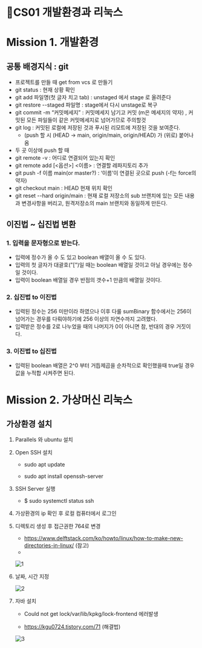 🎯CS01 개발환경과 리눅스
=

# Mission 1. 개발환경

## 공통 배경지식 : git

- 프로젝트를 만들 때 get from vcs 로 만들기
- git status : 현재 상황 확인
- git add 파일명(첫 글자 치고 tab) : unstaged 에서 stage 로 올려준다
- git restore --staged 파일명 : stage에서 다시 unstage로 복구
- git commit -m “커밋메세지” : 커밋메세지 남기고 커밋 (m은 메세지의 약자) , 커밋된 모든 파일들이 같은 커밋메세지로 넘어가므로 주의할것
- git log : 커밋된 로컬에 저장된 것과 푸시된 리모트에 저장된 것을 보여준다.
   - (push 할 시 (HEAD -> main, origin/main, origin/HEAD) 가 (위로) 붙어나옴
- 두 곳 이상에 push 할 때
- git remote -v : 어디로 연결되어 있는지 확인
- git remote add [<옵션>] <이름> <url> : 연결할 레파지토리 추가
- git push -f 이름 main(or master?)  : ‘이름’이 연결된 곳으로 push (-f는 force의 약자)
- git checkout main : HEAD 현재 위치 확인
- git reset --hard origin/main : 현재 로컬 저장소의 sub 브랜치에 있는 모든 내용과 변경사항을 버리고, 원격저장소의 main 브랜치와 동일하게 만든다.

## 이진법 ~ 십진법 변환

### 1. 입력을 문자형으로 받는다.

- 입력에 정수가 올 수 도 있고 boolean 배열이 올 수 도 있다.
- 입력의 첫 글자가 대괄호("[")일 때는 boolean 배열일 것이고 아닐 경우에는 정수일 것이다.
- 입력이 boolean 배열일 경우 반점의 갯수+1 만큼의 배열일 것이다.

### 2. 십진법 to 이진법

- 입력된 정수는 256 미만이라 하였으나 이후 다룰 sumBinary 함수에서는 256이 넘어가는 경우를 다뤄야하기에 256 이상의 자연수까지 고려했다.
- 입력받은 정수를 2로 나누었을 때의 나머지가 0이 아니면 참, 반대의 경우 거짓이다.

### 3. 이진법 to 십진법

- 입력된 boolean 배열은 2^0 부터 거듭제곱을 순차적으로 확인했을때 true일 경우 값을 누적합 시켜주면 된다.

# Mission 2. 가상머신 리눅스

## 가상환경 설치

1. Parallels 와 ubuntu 설치

2. Open SSH 설치

   - sudo apt update

   - sudo apt install openssh-server

3. SSH Server 실행

   - $ sudo systemctl status ssh

4. 가상환경의 ip 확인 후 로컬 컴퓨터에서 로그인

5. 디렉토리 생성 후 접근권한 764로 변경

   - https://www.delftstack.com/ko/howto/linux/how-to-make-new-directories-in-linux/ (참고)
   -
   ![1](https://user-images.githubusercontent.com/118447769/210422821-07c82b0e-f39a-4f46-8658-13a4317468b8.png)

6. 날짜, 시간 지정

   ![2](https://user-images.githubusercontent.com/118447769/210422936-954b37f4-d8fc-4e4e-b72e-7fd1adcdd013.png)

7. 자바 설치
   - Could not get lock/var/lib/kpkg/lock-frontend 에러발생

   - https://kgu0724.tistory.com/71 (해결법)

   ![3](https://user-images.githubusercontent.com/118447769/210422969-7426f6d6-501f-4f61-8b12-118f2efca342.png)
